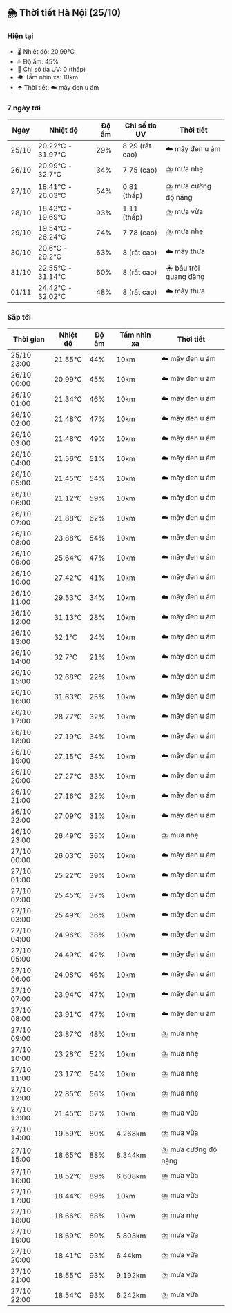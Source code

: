 ## 🌦️ Thời tiết Hà Nội (25/10)

### Hiện tại

- 🌡️ Nhiệt độ: 20.99℃
- 💦 Độ ẩm: 45%
- 🌟 Chỉ số tia UV: 0 (thấp)
- 👁️ Tầm nhìn xa: 10km
- ☂️ Thời tiết: ☁️ mây đen u ám

### 7 ngày tới

| Ngày | Nhiệt độ | Độ ẩm | Chỉ số tia UV | Thời tiết |
| --- | --- | --- | --- | --- |
| 25/10 | 20.22℃ - 31.97℃ | 29% | 8.29 (rất cao) | ☁️ mây đen u ám |
| 26/10 | 20.99℃ - 32.7℃ | 34% | 7.75 (cao) | ⛈️ mưa nhẹ |
| 27/10 | 18.41℃ - 26.03℃ | 54% | 0.81 (thấp) | ⛈️ mưa cường độ nặng |
| 28/10 | 18.43℃ - 19.69℃ | 93% | 1.11 (thấp) | ⛈️ mưa vừa |
| 29/10 | 19.54℃ - 26.24℃ | 74% | 7.78 (cao) | ⛈️ mưa nhẹ |
| 30/10 | 20.6℃ - 29.2℃ | 63% | 8 (rất cao) | ☁️ mây thưa |
| 31/10 | 22.55℃ - 31.14℃ | 60% | 8 (rất cao) | ☀️ bầu trời quang đãng |
| 01/11 | 24.42℃ - 32.02℃ | 48% | 8 (rất cao) | ☁️ mây thưa |

### Sắp tới

| Thời gian | Nhiệt độ | Độ ẩm | Tầm nhìn xa | Thời tiết |
| --- | --- | --- | --- | --- |
| 25/10 23:00 | 21.55℃ | 44% | 10km | ☁️ mây đen u ám |
| 26/10 00:00 | 20.99℃ | 45% | 10km | ☁️ mây đen u ám |
| 26/10 01:00 | 21.34℃ | 46% | 10km | ☁️ mây đen u ám |
| 26/10 02:00 | 21.48℃ | 47% | 10km | ☁️ mây đen u ám |
| 26/10 03:00 | 21.48℃ | 49% | 10km | ☁️ mây đen u ám |
| 26/10 04:00 | 21.56℃ | 51% | 10km | ☁️ mây đen u ám |
| 26/10 05:00 | 21.45℃ | 54% | 10km | ☁️ mây đen u ám |
| 26/10 06:00 | 21.12℃ | 59% | 10km | ☁️ mây đen u ám |
| 26/10 07:00 | 21.88℃ | 62% | 10km | ☁️ mây đen u ám |
| 26/10 08:00 | 23.88℃ | 54% | 10km | ☁️ mây đen u ám |
| 26/10 09:00 | 25.64℃ | 47% | 10km | ☁️ mây đen u ám |
| 26/10 10:00 | 27.42℃ | 41% | 10km | ☁️ mây đen u ám |
| 26/10 11:00 | 29.53℃ | 34% | 10km | ☁️ mây đen u ám |
| 26/10 12:00 | 31.13℃ | 28% | 10km | ☁️ mây đen u ám |
| 26/10 13:00 | 32.1℃ | 24% | 10km | ☁️ mây đen u ám |
| 26/10 14:00 | 32.7℃ | 21% | 10km | ☁️ mây đen u ám |
| 26/10 15:00 | 32.68℃ | 22% | 10km | ☁️ mây đen u ám |
| 26/10 16:00 | 31.63℃ | 25% | 10km | ☁️ mây đen u ám |
| 26/10 17:00 | 28.77℃ | 32% | 10km | ☁️ mây đen u ám |
| 26/10 18:00 | 27.19℃ | 34% | 10km | ☁️ mây đen u ám |
| 26/10 19:00 | 27.15℃ | 34% | 10km | ☁️ mây đen u ám |
| 26/10 20:00 | 27.27℃ | 33% | 10km | ☁️ mây đen u ám |
| 26/10 21:00 | 27.16℃ | 32% | 10km | ☁️ mây đen u ám |
| 26/10 22:00 | 27.09℃ | 31% | 10km | ☁️ mây đen u ám |
| 26/10 23:00 | 26.49℃ | 35% | 10km | ⛈️ mưa nhẹ |
| 27/10 00:00 | 26.03℃ | 36% | 10km | ☁️ mây đen u ám |
| 27/10 01:00 | 25.22℃ | 39% | 10km | ☁️ mây đen u ám |
| 27/10 02:00 | 25.45℃ | 37% | 10km | ☁️ mây đen u ám |
| 27/10 03:00 | 25.49℃ | 36% | 10km | ☁️ mây đen u ám |
| 27/10 04:00 | 24.96℃ | 38% | 10km | ☁️ mây đen u ám |
| 27/10 05:00 | 24.49℃ | 42% | 10km | ☁️ mây đen u ám |
| 27/10 06:00 | 24.08℃ | 46% | 10km | ☁️ mây đen u ám |
| 27/10 07:00 | 23.94℃ | 47% | 10km | ☁️ mây đen u ám |
| 27/10 08:00 | 23.91℃ | 47% | 10km | ☁️ mây đen u ám |
| 27/10 09:00 | 23.87℃ | 48% | 10km | ⛈️ mưa nhẹ |
| 27/10 10:00 | 23.28℃ | 52% | 10km | ⛈️ mưa nhẹ |
| 27/10 11:00 | 23.17℃ | 54% | 10km | ⛈️ mưa nhẹ |
| 27/10 12:00 | 22.85℃ | 56% | 10km | ⛈️ mưa nhẹ |
| 27/10 13:00 | 21.45℃ | 67% | 10km | ⛈️ mưa vừa |
| 27/10 14:00 | 19.59℃ | 80% | 4.268km | ⛈️ mưa vừa |
| 27/10 15:00 | 18.65℃ | 88% | 8.344km | ⛈️ mưa cường độ nặng |
| 27/10 16:00 | 18.52℃ | 89% | 6.608km | ⛈️ mưa vừa |
| 27/10 17:00 | 18.44℃ | 89% | 10km | ⛈️ mưa vừa |
| 27/10 18:00 | 18.66℃ | 88% | 10km | ⛈️ mưa nhẹ |
| 27/10 19:00 | 18.69℃ | 89% | 5.803km | ⛈️ mưa vừa |
| 27/10 20:00 | 18.41℃ | 93% | 6.44km | ⛈️ mưa vừa |
| 27/10 21:00 | 18.55℃ | 93% | 9.192km | ⛈️ mưa vừa |
| 27/10 22:00 | 18.54℃ | 93% | 6.242km | ⛈️ mưa vừa |
